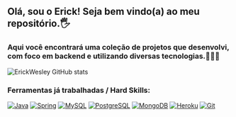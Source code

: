 ## Olá, sou o Erick! Seja bem vindo(a) ao meu repositório.🖐️
### Aqui você encontrará uma coleção de projetos que desenvolvi, com foco em backend e utilizando diversas tecnologias.👨🏽‍💻

![ErickWesley GitHub stats](https://github-readme-stats.vercel.app/api?username=ErickWesley&show_icons=true&theme=dracula)

### Ferramentas já trabalhadas / Hard Skills:
[![Java](https://img.shields.io/badge/Java-ED8B00?style=for-the-badge&logo=openjdk&logoColor=white)]()
[![Spring](https://img.shields.io/badge/Spring-6DB33F?style=for-the-badge&logo=spring&logoColor=white)]()
[![MySQL](https://img.shields.io/badge/MySQL-00000F?style=for-the-badge&logo=mysql&logoColor=white)]()
[![PostgreSQL](https://img.shields.io/badge/PostgreSQL-316192?style=for-the-badge&logo=postgresql&logoColor=white)]()
[![MongoDB](https://img.shields.io/badge/MongoDB-4EA94B?style=for-the-badge&logo=mongodb&logoColor=white)]()
[![Heroku](https://img.shields.io/badge/Heroku-430098?style=for-the-badge&logo=heroku&logoColor=white)]()
[![Git](https://img.shields.io/badge/GIT-E44C30?style=for-the-badge&logo=git&logoColor=white)]()



